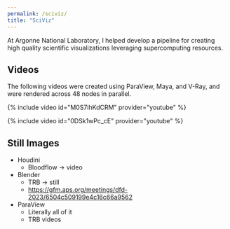 ```yaml
---
permalink: /sciviz/
title: "SciViz"
---
```


At Argonne National Laboratory, I helped develop a pipeline for creating high quality scientific visualizations leveraging supercomputing resources. 

## Videos

The following videos were created using ParaView, Maya, and V-Ray, and were rendered across 48 nodes in parallel. 

{% include video id="M0S7ihKdCRM" provider="youtube" %}

{% include video id="0DSk1wPc_cE" provider="youtube" %}



## Still Images

* Houdini
    * Bloodflow -> video
* Blender
    * TRB -> still
    * https://gfm.aps.org/meetings/dfd-2023/6504c509199e4c16c66a9562
* ParaView
    * Literally all of it
    * TRB videos